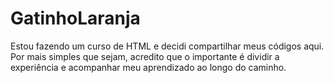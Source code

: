 ﻿# GatinhoLaranja

Estou fazendo um curso de HTML e decidi compartilhar meus códigos aqui. Por mais simples que sejam, acredito que o importante é dividir a experiência e acompanhar meu aprendizado ao longo do caminho.

